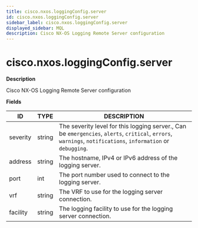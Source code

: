 ```yaml
---
title: cisco.nxos.loggingConfig.server
id: cisco.nxos.loggingConfig.server
sidebar_label: cisco.nxos.loggingConfig.server
displayed_sidebar: MQL
description: Cisco NX-OS Logging Remote Server configuration
---
```


# cisco.nxos.loggingConfig.server

**Description**

Cisco NX-OS Logging Remote Server configuration

**Fields**

| ID       | TYPE   | DESCRIPTION                                                                                                                                                   |
| -------- | ------ | ------------------------------------------------------------------------------------------------------------------------------------------------------------- |
| severity | string | The severity level for this logging server., Can be `emergencies`, `alerts`, `critical`, `errors`, `warnings`, `notifications`, `information` or `debugging`. |
| address  | string | The hostname, IPv4 or IPv6 address of the logging server.                                                                                                     |
| port     | int    | The port number used to connect to the logging server.                                                                                                        |
| vrf      | string | The VRF to use for the logging server connection.                                                                                                             |
| facility | string | The logging facility to use for the logging server connection.                                                                                                |
